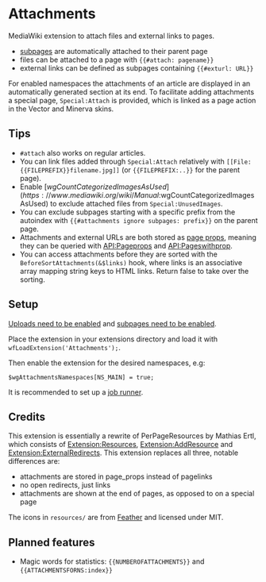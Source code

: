 # Attachments

MediaWiki extension to attach files and external links to pages.

* [subpages](https://www.mediawiki.org/wiki/Help:Subpages) are automatically attached to their parent page
* files can be attached to a page with `{{#attach: pagename}}`
* external links can be defined as subpages containing `{{#exturl: URL}}`

For enabled namespaces the attachments of an article are displayed in an automatically generated section at its end. To facilitate adding attachments a special page, `Special:Attach` is provided, which is linked as a page action in the Vector and Minerva skins.

## Tips

* `#attach` also works on regular articles.
* You can link files added through `Special:Attach` relatively with `[[File:{{FILEPREFIX}}filename.jpg]]` (or `{{FILEPREFIX:..}}` for the parent page).
* Enable [$wgCountCategorizedImagesAsUsed](https://www.mediawiki.org/wiki/Manual:$wgCountCategorizedImagesAsUsed) to exclude attached files from `Special:UnusedImages`.
* You can exclude subpages starting with a specific prefix from the autoindex with `{{#attachments ignore subpages: prefix}}` on the parent page.
* Attachments and external URLs are both stored as [page props](https://www.mediawiki.org/wiki/Manual:Page_props_table), meaning they can be queried with [API:Pageprops](https://www.mediawiki.org/wiki/API:Pageprops) and [API:Pageswithprop](https://www.mediawiki.org/wiki/API:Pageswithprop).
* You can access attachments before they are sorted with the `BeforeSortAttachments(&$links)` hook, where links is an associative array mapping string keys to HTML links. Return false to take over the sorting.

## Setup

[Uploads need to be enabled](https://www.mediawiki.org/wiki/Manual:Configuring_file_uploads#Setting_uploads_on/off) and [subpages need to be enabled](https://www.mediawiki.org/wiki/Manual:LocalSettings.php#Enabling_subpages).

Place the extension in your extensions directory and load it with `wfLoadExtension('Attachments');`.

Then enable the extension for the desired namespaces, e.g:

	$wgAttachmentsNamespaces[NS_MAIN] = true;

It is recommended to set up a [job runner](https://www.mediawiki.org/wiki/Manual:Job_queue).

## Credits

This extension is essentially a rewrite of PerPageResources by Mathias Ertl, which consists of [Extension:Resources](https://fs.fsinf.at/wiki/Resources), [Extension:AddResource](https://fs.fsinf.at/wiki/AddResource) and [Extension:ExternalRedirects](https://github.com/mathiasertl/ExternalRedirects). This extension replaces all three, notable differences are:

* attachments are stored in page\_props instead of pagelinks
* no open redirects, just links
* attachments are shown at the end of pages, as opposed to on a special page

The icons in `resources/` are from [Feather](https://feathericons.com/) and licensed under MIT.

## Planned features

* Magic words for statistics: `{{NUMBEROFATTACHMENTS}}` and `{{ATTACHMENTSFORNS:index}}`
